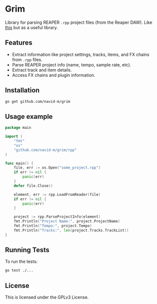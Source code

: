 # Grim

Library for parsing REAPER `.rpp` project files (from the Reaper DAW).
Like [this](https://github.com/Perlence/rpp) but as a useful library.

## Features

-  Extract information like project settings, tracks, items, and FX chains from `.rpp` files.
-  Parse REAPER project info (name, tempo, sample rate, etc).
-  Extract track and item details.
-  Access FX chains and plugin information.

## Installation

```bash
go get github.com/navid-m/grim
```

## Usage example

```go
package main

import (
    "fmt"
    "os"
    "github.com/navid-m/grim/rpp"
)

func main() {
    file, err := os.Open("some_project.rpp")
    if err != nil {
        panic(err)
    }
    defer file.Close()

    element, err := rpp.LoadFromReader(file)
    if err != nil {
        panic(err)
    }

    project := rpp.ParseProjectInfo(element)
    fmt.Println("Project Name:", project.ProjectName)
    fmt.Println("Tempo:", project.Tempo)
    fmt.Println("Tracks:", len(project.Tracks.TrackList))
}
```

## Running Tests

To run the tests:

```bash
go test ./...
```

## License

This is licensed under the GPLv3 License.
